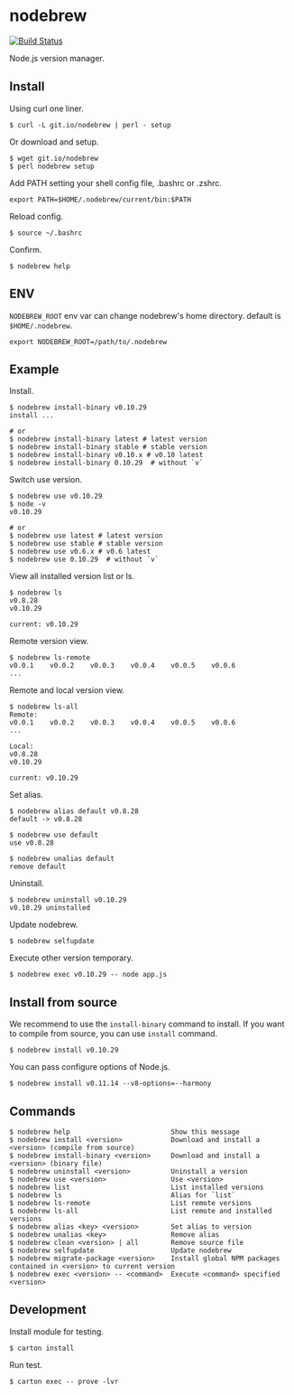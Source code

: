 # nodebrew

[![Build Status](https://travis-ci.org/hokaccha/nodebrew.png?branch=master)](https://travis-ci.org/hokaccha/nodebrew)

Node.js version manager.

## Install

Using curl one liner.

    $ curl -L git.io/nodebrew | perl - setup

Or download and setup.

    $ wget git.io/nodebrew
    $ perl nodebrew setup

Add PATH setting your shell config file, .bashrc or .zshrc.

    export PATH=$HOME/.nodebrew/current/bin:$PATH

Reload config.

    $ source ~/.bashrc

Confirm.

    $ nodebrew help

## ENV

`NODEBREW_ROOT` env var can change nodebrew's home directory. default is `$HOME/.nodebrew`.

    export NODEBREW_ROOT=/path/to/.nodebrew

## Example

Install.

    $ nodebrew install-binary v0.10.29
    install ...

    # or
    $ nodebrew install-binary latest # latest version
    $ nodebrew install-binary stable # stable version
    $ nodebrew install-binary v0.10.x # v0.10 latest
    $ nodebrew install-binary 0.10.29  # without `v`

Switch use version.

    $ nodebrew use v0.10.29
    $ node -v
    v0.10.29

    # or
    $ nodebrew use latest # latest version
    $ nodebrew use stable # stable version
    $ nodebrew use v0.6.x # v0.6 latest
    $ nodebrew use 0.10.29  # without `v`

View all installed version list or ls.

    $ nodebrew ls
    v0.8.28
    v0.10.29

    current: v0.10.29

Remote version view.

    $ nodebrew ls-remote
    v0.0.1    v0.0.2    v0.0.3    v0.0.4    v0.0.5    v0.0.6    
    ...

Remote and local version view.

    $ nodebrew ls-all
    Remote:
    v0.0.1    v0.0.2    v0.0.3    v0.0.4    v0.0.5    v0.0.6    
    ...

    Local:
    v0.8.28
    v0.10.29

    current: v0.10.29

Set alias.

    $ nodebrew alias default v0.8.28
    default -> v0.8.28

    $ nodebrew use default
    use v0.8.28

    $ nodebrew unalias default
    remove default

Uninstall.

    $ nodebrew uninstall v0.10.29
    v0.10.29 uninstalled

Update nodebrew.

    $ nodebrew selfupdate

Execute other version temporary.

    $ nodebrew exec v0.10.29 -- node app.js

## Install from source

We recommend to use the `install-binary` command to install. If you want to compile from source, you can use `install` command.

    $ nodebrew install v0.10.29

You can pass configure options of Node.js.

    $ nodebrew install v0.11.14 --v8-options=--harmony

## Commands

    $ nodebrew help                         Show this message
    $ nodebrew install <version>            Download and install a <version> (compile from source)
    $ nodebrew install-binary <version>     Download and install a <version> (binary file)
    $ nodebrew uninstall <version>          Uninstall a version
    $ nodebrew use <version>                Use <version>
    $ nodebrew list                         List installed versions
    $ nodebrew ls                           Alias for `list`
    $ nodebrew ls-remote                    List remote versions
    $ nodebrew ls-all                       List remote and installed versions
    $ nodebrew alias <key> <version>        Set alias to version
    $ nodebrew unalias <key>                Remove alias
    $ nodebrew clean <version> | all        Remove source file
    $ nodebrew selfupdate                   Update nodebrew
    $ nodebrew migrate-package <version>    Install global NPM packages contained in <version> to current version
    $ nodebrew exec <version> -- <command>  Execute <command> specified <version>

## Development

Install module for testing.

    $ carton install

Run test.

    $ carton exec -- prove -lvr
